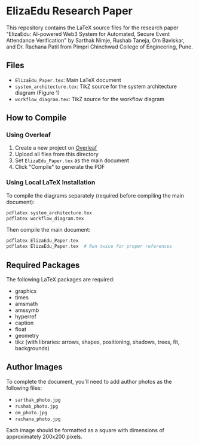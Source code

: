 # ElizaEdu Research Paper

This repository contains the LaTeX source files for the research paper "ElizaEdu: AI-powered Web3 System for Automated, Secure Event Attendance Verification" by Sarthak Nimje, Rushab Taneja, Om Baviskar, and Dr. Rachana Patil from Pimpri Chinchwad College of Engineering, Pune.

## Files

- `ElizaEdu_Paper.tex`: Main LaTeX document
- `system_architecture.tex`: TikZ source for the system architecture diagram (Figure 1)
- `workflow_diagram.tex`: TikZ source for the workflow diagram

## How to Compile

### Using Overleaf

1. Create a new project on [Overleaf](https://www.overleaf.com)
2. Upload all files from this directory
3. Set `ElizaEdu_Paper.tex` as the main document
4. Click "Compile" to generate the PDF

### Using Local LaTeX Installation

To compile the diagrams separately (required before compiling the main document):

```bash
pdflatex system_architecture.tex
pdflatex workflow_diagram.tex
```

Then compile the main document:

```bash
pdflatex ElizaEdu_Paper.tex
pdflatex ElizaEdu_Paper.tex  # Run twice for proper references
```

## Required Packages

The following LaTeX packages are required:
- graphicx
- times
- amsmath
- amssymb
- hyperref
- caption
- float
- geometry
- tikz (with libraries: arrows, shapes, positioning, shadows, trees, fit, backgrounds)

## Author Images

To complete the document, you'll need to add author photos as the following files:
- `sarthak_photo.jpg`
- `rushab_photo.jpg`
- `om_photo.jpg`
- `rachana_photo.jpg`

Each image should be formatted as a square with dimensions of approximately 200x200 pixels. 